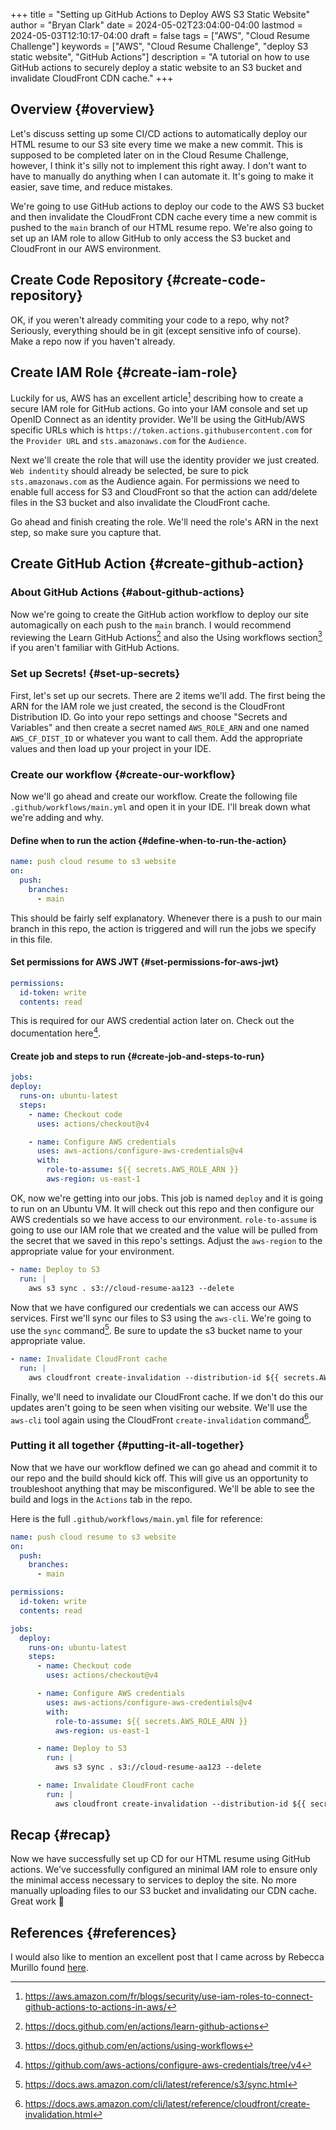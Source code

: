 +++
title = "Setting up GitHub Actions to Deploy AWS S3 Static Website"
author = "Bryan Clark"
date = 2024-05-02T23:04:00-04:00
lastmod = 2024-05-03T12:10:17-04:00
draft = false
tags = ["AWS", "Cloud Resume Challenge"]
keywords = ["AWS", "Cloud Resume Challenge", "deploy S3 static website", "GitHub Actions"]
description = "A tutorial on how to use GitHub actions to securely deploy a static website to an S3 bucket and invalidate CloudFront CDN cache."
+++

## Overview {#overview}

Let's discuss setting up some CI/CD actions to automatically deploy our HTML resume to our S3 site every time we make a new commit. This is supposed to be completed later on in the Cloud Resume Challenge, however, I think it's silly not to implement this right away. I don't want to have to manually do anything when I can automate it. It's going to make it easier, save time, and reduce mistakes.

We're going to use GitHub actions to deploy our code to the AWS S3 bucket and then invalidate the CloudFront CDN cache every time a new commit is pushed to the `main` branch of our HTML resume repo. We're also going to set up an IAM role to allow GitHub to only access the S3 bucket and CloudFront in our AWS environment.


## Create Code Repository {#create-code-repository}

OK, if you weren't already commiting your code to a repo, why not? Seriously, everything should be in git (except sensitive info of course). Make a repo now if you haven't already.


## Create IAM Role {#create-iam-role}

Luckily for us, AWS has an excellent article[^fn:1] describing how to create a secure IAM role for GitHub actions. Go into your IAM console and set up OpenID Connect as an identity provider. We'll be using the GitHub/AWS specific URLs which is `https://token.actions.githubusercontent.com` for the `Provider URL` and `sts.amazonaws.com` for the `Audience`.

Next we'll create the role that will use the identity provider we just created. `Web indentity` should already be selected, be sure to pick `sts.amazonaws.com` as the Audience again. For permissions we need to enable full access for S3 and CloudFront so that the action can add/delete files in the S3 bucket and also invalidate the CloudFront cache.

Go ahead and finish creating the role. We'll need the role's ARN in the next step, so make sure you capture that.


## Create GitHub Action {#create-github-action}


### About GitHub Actions {#about-github-actions}

Now we're going to create the GitHub action workflow to deploy our site automagically on each push to the `main` branch. I would recommend reviewing the Learn GitHub Actions[^fn:2] and also the Using workflows section[^fn:3] if you aren't familiar with GitHub Actions.


### Set up Secrets! {#set-up-secrets}

First, let's set up our secrets. There are 2 items we'll add. The first being the ARN for the IAM role we just created, the second is the CloudFront Distribution ID. Go into your repo settings and choose "Secrets and Variables" and then create a secret named `AWS_ROLE_ARN` and one named `AWS_CF_DIST_ID` or whatever you want to call them. Add the appropriate values and then load up your project in your IDE.


### Create our workflow {#create-our-workflow}

Now we'll go ahead and create our workflow. Create the following file `.github/workflows/main.yml` and open it in your IDE. I'll break down what we're adding and why.


#### Define when to run the action {#define-when-to-run-the-action}

```yaml
name: push cloud resume to s3 website
on:
  push:
    branches:
      - main
```

This should be fairly self explanatory. Whenever there is a push to our main branch in this repo, the action is triggered and will run the jobs we specify in this file.


#### Set permissions for AWS JWT {#set-permissions-for-aws-jwt}

```yaml
permissions:
  id-token: write
  contents: read

```

This is required for our AWS credential action later on. Check out the documentation here[^fn:4].


#### Create job and steps to run {#create-job-and-steps-to-run}

```yaml
jobs:
deploy:
  runs-on: ubuntu-latest
  steps:
    - name: Checkout code
      uses: actions/checkout@v4

    - name: Configure AWS credentials
      uses: aws-actions/configure-aws-credentials@v4
      with:
        role-to-assume: ${{ secrets.AWS_ROLE_ARN }}
        aws-region: us-east-1
```

OK, now we're getting into our jobs. This job is named `deploy` and it is going to run on an Ubuntu VM. It will check out this repo and then configure our AWS credentials so we have access to our environment. `role-to-assume` is going to use our IAM role that we created and the value will be pulled from the secret that we saved in this repo's settings. Adjust the `aws-region` to the appropriate value for your environment.

```yaml
- name: Deploy to S3
  run: |
    aws s3 sync . s3://cloud-resume-aa123 --delete
```

Now that we have configured our credentials we can access our AWS services. First we'll sync our files to S3 using the `aws-cli`. We're going to use the `sync` command[^fn:5]. Be sure to update the s3 bucket name to your appropriate value.

```yaml
- name: Invalidate CloudFront cache
  run: |
    aws cloudfront create-invalidation --distribution-id ${{ secrets.AWS_CF_DIST_ID }} --paths "/*"
```

Finally, we'll need to invalidate our CloudFront cache. If we don't do this our updates aren't going to be seen when visiting our website. We'll use the `aws-cli` tool again using the CloudFront `create-invalidation` command[^fn:6].


### Putting it all together {#putting-it-all-together}

Now that we have our workflow defined we can go ahead and commit it to our repo and the build should kick off. This will give us an opportunity to troubleshoot anything that may be misconfigured. We'll be able to see the build and logs in the `Actions` tab in the repo.

Here is the full `.github/workflows/main.yml` file for reference:

```yaml
name: push cloud resume to s3 website
on:
  push:
    branches:
      - main

permissions:
  id-token: write
  contents: read

jobs:
  deploy:
    runs-on: ubuntu-latest
    steps:
      - name: Checkout code
        uses: actions/checkout@v4

      - name: Configure AWS credentials
        uses: aws-actions/configure-aws-credentials@v4
        with:
          role-to-assume: ${{ secrets.AWS_ROLE_ARN }}
          aws-region: us-east-1

      - name: Deploy to S3
        run: |
          aws s3 sync . s3://cloud-resume-aa123 --delete

      - name: Invalidate CloudFront cache
        run: |
          aws cloudfront create-invalidation --distribution-id ${{ secrets.AWS_CF_DIST_ID }} --paths "/*"

```


## Recap {#recap}

Now we have successfully set up CD for our HTML resume using GitHub actions. We've successfully configured an minimal IAM role to ensure only the minimal access necessary to services to deploy the site. No more manually uploading files to our S3 bucket and invalidating our CDN cache. Great work 🎉


## References {#references}

I would also like to mention an excellent post that I came across by Rebecca Murillo found [here](https://rebeca.murillo.link/en/blog/cicd-deploy-static-website-to-aws-s3/).

[^fn:1]: <https://aws.amazon.com/fr/blogs/security/use-iam-roles-to-connect-github-actions-to-actions-in-aws/>
[^fn:2]: <https://docs.github.com/en/actions/learn-github-actions>
[^fn:3]: <https://docs.github.com/en/actions/using-workflows>
[^fn:4]: <https://github.com/aws-actions/configure-aws-credentials/tree/v4>
[^fn:5]: <https://docs.aws.amazon.com/cli/latest/reference/s3/sync.html>
[^fn:6]: <https://docs.aws.amazon.com/cli/latest/reference/cloudfront/create-invalidation.html>
